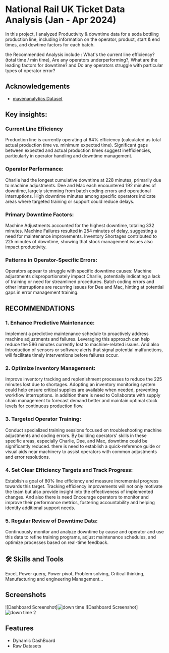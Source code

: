 #  National Rail UK Ticket Data Analysis (Jan - Apr 2024)


In this project, I analyzed Productivity & downtime data for a soda bottling production line, including information on the operator, product, start & end times, and dowtime factors for each batch.

the Recommended Analysis include : What's the current line efficiency? (total time / min time), Are any operators underperforming?, What are the leading factors for downtime? and Do any operators struggle with particular types of operator error?

## Acknowledgements

 - [mavenanalytics Dataset](https://mavenanalytics.io/data-playground?page=2&pageSize=5)








## Key insights:

### Current Line Efficiency

Production line is currently operating at 64% efficiency (calculated as total actual production time vs. minimum expected time).
Significant gaps between expected and actual production times suggest inefficiencies, particularly in operator handling and downtime management.

### Operator Performance:

Charlie had the longest cumulative downtime at 228 minutes, primarily due to machine adjustments.
Dee and Mac each encountered 192 minutes of downtime, largely stemming from batch coding errors and operational interruptions.
High downtime minutes among specific operators indicate areas where targeted training or support could reduce delays.


### Primary Downtime Factors:

Machine Adjustments accounted for the highest downtime, totaling 332 minutes.
Machine Failures resulted in 254 minutes of delay, suggesting a need for maintenance improvements.
Inventory Shortages contributed to 225 minutes of downtime, showing that stock management issues also impact productivity.

### Patterns in Operator-Specific Errors:

Operators appear to struggle with specific downtime causes:
Machine adjustments disproportionately impact Charlie, potentially indicating a lack of training or need for streamlined procedures.
Batch coding errors and other interruptions are recurring issues for Dee and Mac, hinting at potential gaps in error management training.

 ## RECOMMENDATIONS
### 1.	Enhance Predictive Maintenance:
Implement a predictive maintenance schedule to proactively address machine adjustments and failures. Leveraging this approach can help reduce the 586 minutes currently lost to machine-related issues. And also
Introduction of  sensors or software alerts that signal potential malfunctions, will facilitate timely interventions before failures occur.
### 2. 	Optimize Inventory Management:
Improve inventory tracking and replenishment processes to reduce the 225 minutes lost due to shortages. 
Adopting an inventory monitoring system could help ensure critical supplies are available when needed, preventing workflow interruptions. in addition there is need to 
Collaborate with supply chain management to forecast demand better and maintain optimal stock levels for continuous production flow.
### 3.	Targeted Operator Training:
Conduct specialized training sessions focused on troubleshooting machine adjustments and coding errors.
By building operators' skills in these specific areas, especially Charlie, Dee, and Mac, downtime could be significantly reduced. there is need to 
establish a quick-reference guide or visual aids near machinery to assist operators with common adjustments and error resolutions.
### 4.	Set Clear Efficiency Targets and Track Progress:
Establish a goal of 80% line efficiency and measure incremental progress towards this target. 
Tracking efficiency improvements will not only motivate the team but also provide insight into the effectiveness of implemented changes. And also there is need
Encourage operators to monitor and improve their performance metrics, fostering accountability and helping identify additional support needs.
### 5.	Regular Review of Downtime Data:

Continuously monitor and analyze downtime by cause and operator and use this data to refine training programs, adjust maintenance schedules, and optimize processes based on real-time feedback.


## 🛠 Skills and Tools
Excel, Power query, Power pivot, Problem solving, Critical thinking, Manufacturing and engineering Management...


## Screenshots



![Dashboard Screenshot]![down time](https://github.com/user-attachments/assets/e7f7dd44-7f29-4f95-ab57-abcab90e222b)
![Dashboard Screenshot]![down time 2](https://github.com/user-attachments/assets/a8650ebe-6c2b-4e96-b60e-ff883c1ddf51)


## Features

- Dynamic DashBoard
- Raw Datasets

